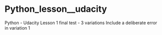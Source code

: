 # Python_lesson__udacity
Python - Udacity Lesson 1 final test - 3 variations
Include a deliberate error in variation 1
